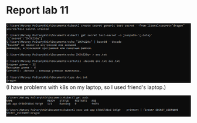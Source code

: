 # Report lab 11

![k8s](../screenshots/k8s8.png)
(I have problems with k8s on my laptop, so I used friend's laptop.)

![k8s](../screenshots/k8s9.png)
